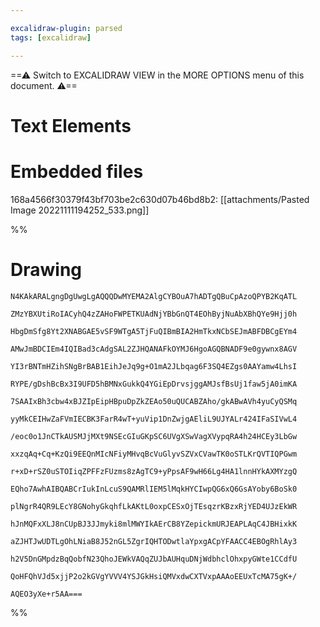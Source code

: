 ```yaml
---

excalidraw-plugin: parsed
tags: [excalidraw]

---
```

==⚠  Switch to EXCALIDRAW VIEW in the MORE OPTIONS menu of this document. ⚠==


# Text Elements

# Embedded files
168a4566f30379f43bf703be2c630d07b46bd8b2: [[attachments/Pasted Image 20221111194252_533.png]]

%%
# Drawing
```compressed-json
N4KAkARALgngDgUwgLgAQQQDwMYEMA2AlgCYBOuA7hADTgQBuCpAzoQPYB2KqATL

ZMzYBXUtiRoIACyhQ4zZAHoFWPETKUAdNjYBbGnQT4EOhByjNuAbXBhQYe9Hjj0h

HbgDmSfg8Yt2XNABGAE5vSF9WTgA5TjFuQIBmBIA2HmTkxNCbSEJmABFDBCgEYm4

AMwJmBDCIEm4IQIBad3cAdgSAL2ZJHQANAFkOYMJ6HgoAGQBNADF9e0gywnx8AGV

YI3rBNTmHZihSNgBrBAB1EihJeJq9g+O1mA2JLbqag6F3SQ4EZgs0AAYamw4LhsI

RYPE/gDshBcBx3I9UFD5hBMNxGukkQ4YGiEpDrvsjggAMJsfBsUj1faw5jA0imKA

7SAAIxBh3cbw4xBJZIpEipHBpuDpZkZEAo50uQUCABZAho/gkABwAVh4yuCyQSMq

yyMkCEIHwZaFVmIECBK3FarR4wT+yuVip1DnZwjgAEliL9UJYALr424IFaSIVwL4

/eoc0o1JnCTkAUSMJjMXt9NSEcGIuGKpSC6UVgXSwVagXVypqRA4h24HCEy3LbGw

xxzqAq+Cq+KzQi9EEQnMIcNFiyMHvqBcVuGlyvSZVxCVawTK0oSTLKrQVTIQPGwm

r+xD+rSZ0uSTOIiqZPFFzFUzms8zAgTC9+yPpsAF9wH66Lg4HA1lnnHYkAXMYzgQ

EQho7AwhAIBQABCrIukInLcuS9QAMRlIEM5lMqkHYCIwpQG6xQ6GsAYoby6BoSk0

plNgrR4QR9LEcY8GNohyGkqhfLkAKtL0oxpCESxOjTEsqzrKBzxRjYED4UJzEkWR

hJnMQFxXLJ8nCUpBJ3JJmyki8mlMWYIkAErCB8YZepickmURJEAPLAqC4JBHixkK

aZJHTJwUDTLgOhLNiaB8J52nGL5ZgrIQHTODwtlaYpxgACpYFAACC4EBOgRhlAy3

h2V5DnGMpdzBqQobfN23QhoJEWkVAQqZUJbAUHquDNjWdbhclOhxpyGWte1CCdfU

QoHFQhVJd5xjjP2o2kGVgYVVV4YSJGkHsiQMVxdwCXTVxpAAAoEEUxTcMA75gK+/

AQEO3yXe+r5AA===
```
%%